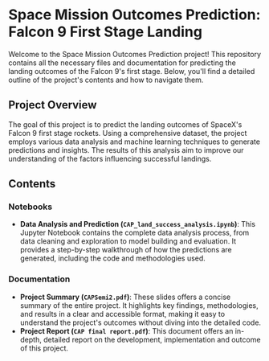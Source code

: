 # Space Mission Outcomes Prediction: Falcon 9 First Stage Landing

Welcome to the Space Mission Outcomes Prediction project! This repository contains all the necessary files and documentation for predicting the landing outcomes of the Falcon 9's first stage. Below, you'll find a detailed outline of the project's contents and how to navigate them.

## Project Overview

The goal of this project is to predict the landing outcomes of SpaceX's Falcon 9 first stage rockets. Using a comprehensive dataset, the project employs various data analysis and machine learning techniques to generate predictions and insights. The results of this analysis aim to improve our understanding of the factors influencing successful landings.

## Contents

### Notebooks

- **Data Analysis and Prediction (`CAP_land_success_analysis.ipynb`)**: This Jupyter Notebook contains the complete data analysis process, from data cleaning and exploration to model building and evaluation. It provides a step-by-step walkthrough of how the predictions are generated, including the code and methodologies used.

### Documentation

- **Project Summary (`CAPSemi2.pdf`)**: These slides offers a concise summary of the entire project. It highlights key findings, methodologies, and results in a clear and accessible format, making it easy to understand the project's outcomes without diving into the detailed code.
- **Project Report (`CAP final report.pdf`)**: This document offers an in-depth, detailed report on the development, implementation and outcome of this project.


